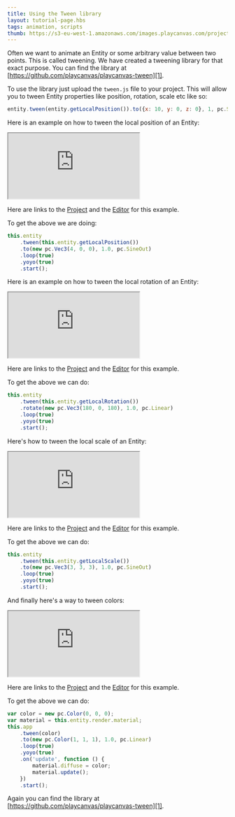 ```yaml
---
title: Using the Tween library
layout: tutorial-page.hbs
tags: animation, scripts
thumb: https://s3-eu-west-1.amazonaws.com/images.playcanvas.com/projects/12/452634/BDFB7E-image-75.jpg
---
```


Often we want to animate an Entity or some arbitrary value between two points. This is called tweening. We have created a tweening library for that exact purpose. You can find the library at [https://github.com/playcanvas/playcanvas-tween][1].

To use the library just upload the `tween.js` file to your project. This will allow you to tween Entity properties like position, rotation, scale etc like so:

```javascript
entity.tween(entity.getLocalPosition()).to({x: 10, y: 0, z: 0}, 1, pc.SineOut);
```

Here is an example on how to tween the local position of an Entity:

<iframe src="https://playcanv.as/b/wEftzstB/"></iframe>

Here are links to the [Project][2] and the [Editor][3] for this example.

To get the above we are doing:

```javascript
this.entity
    .tween(this.entity.getLocalPosition())
    .to(new pc.Vec3(4, 0, 0), 1.0, pc.SineOut)
    .loop(true)
    .yoyo(true)
    .start();
```

Here is an example on how to tween the local rotation of an Entity:

<iframe src="https://playcanv.as/b/H8553dGa/"></iframe>

Here are links to the [Project][2] and the [Editor][4] for this example.

To get the above we can do:

```javascript
this.entity
    .tween(this.entity.getLocalRotation())
    .rotate(new pc.Vec3(180, 0, 180), 1.0, pc.Linear)
    .loop(true)
    .yoyo(true)
    .start();
```

Here's how to tween the local scale of an Entity:

<iframe src="https://playcanv.as/b/ndTiHCpD/"></iframe>

Here are links to the [Project][2] and the [Editor][5] for this example.

To get the above we can do:

```javascript
this.entity
    .tween(this.entity.getLocalScale())
    .to(new pc.Vec3(3, 3, 3), 1.0, pc.SineOut)
    .loop(true)
    .yoyo(true)
    .start();
```

And finally here's a way to tween colors:

<iframe src="https://playcanv.as/b/aoRYsYrc/"></iframe>

Here are links to the [Project][2] and the [Editor][6] for this example.

To get the above we can do:

```javascript
var color = new pc.Color(0, 0, 0);
var material = this.entity.render.material;
this.app
    .tween(color)
    .to(new pc.Color(1, 1, 1), 1.0, pc.Linear)
    .loop(true)
    .yoyo(true)
    .on('update', function () {
        material.diffuse = color;
        material.update();
    })
    .start();
```

Again you can find the library at [https://github.com/playcanvas/playcanvas-tween][1].

[1]: https://github.com/playcanvas/playcanvas-tween
[2]: https://playcanvas.com/project/452634/overview/using-the-tween-library
[3]: https://playcanvas.com/editor/scene/491504
[4]: https://playcanvas.com/editor/scene/491558
[5]: https://playcanvas.com/editor/scene/491585
[6]: https://playcanvas.com/editor/scene/491559

